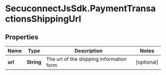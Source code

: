 # SecuconnectJsSdk.PaymentTransactionsShippingUrl

## Properties
Name | Type | Description | Notes
------------ | ------------- | ------------- | -------------
**url** | **String** | The url of the shipping information form | [optional] 


